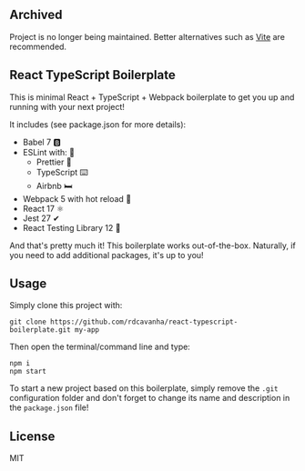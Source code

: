 ## Archived
Project is no longer being maintained. Better alternatives such as [Vite](https://vitejs.dev) are recommended.

## React TypeScript Boilerplate
This is minimal React + TypeScript + Webpack boilerplate to get you up and running with your next project!

It includes (see package.json for more details):

 - Babel 7 🅱️
 - ESLint with: 🧹
	 - Prettier 💅
	 - TypeScript ⌨️
	 - Airbnb 🛏️
 - Webpack 5 with hot reload 🧳
 - React 17 ⚛️
 - Jest 27 ✔
 - React Testing Library 12 🐙

And that's pretty much it! This boilerplate works out-of-the-box. Naturally, if you need to add additional packages, it's up to you!

## Usage
Simply clone this project with:
```
git clone https://github.com/rdcavanha/react-typescript-boilerplate.git my-app
```

Then open the terminal/command line and type:
```
npm i
npm start
```

To start a new project based on this boilerplate, simply remove the `.git` configuration folder and don't forget to change its name and description in the `package.json` file!

## License
MIT

